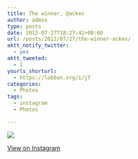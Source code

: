 ```yaml
---
title: The winner, @ackev
author: admin
type: posts
date: 2012-07-27T18:27:41+00:00
url: /posts/2012/07/27/the-winner-ackev/
aktt_notify_twitter:
  - yes
aktt_tweeted:
  - 1
yourls_shorturl:
  - https://lobban.org/i/jf
categories:
  - Photos
tags:
  - instagram
  - Photos

---
```

![][1]

[View on Instagram][2]

 [1]: https://lobban.org/wp-content/uploads/HLIC/203d9b06420b593c8859d2c301eb3c3e.jpg
 [2]: http://instagr.am/p/NmCa2bqlku/